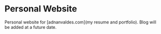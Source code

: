 # Personal Website

Personal website for [adnanvaldes.com](my resume and portfolio). Blog will be added at a future date.
